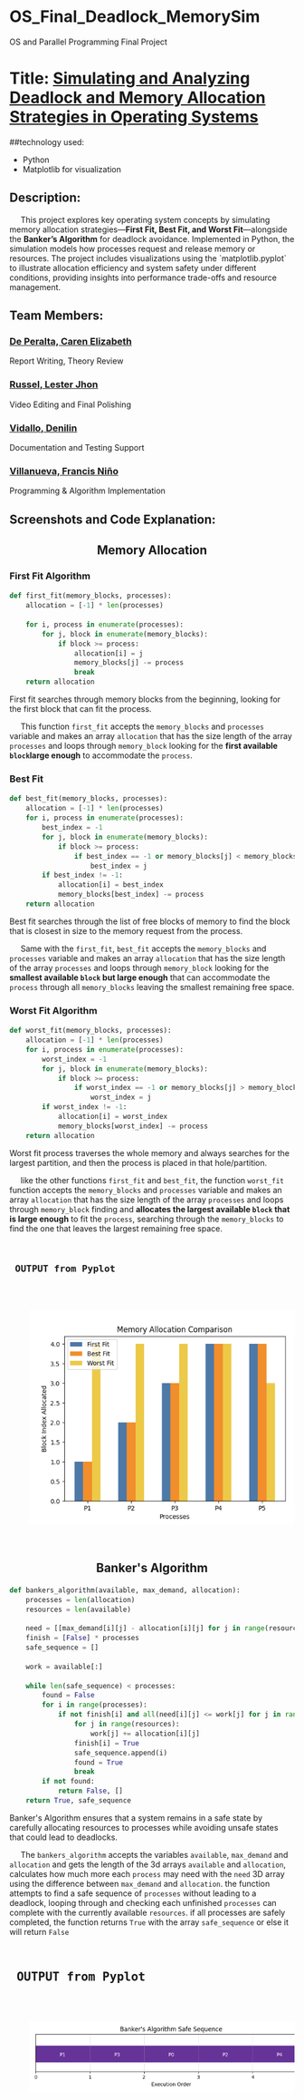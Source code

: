 # OS_Final_Deadlock_MemorySim
OS and Parallel Programming Final Project

<h1><strong>Title: <ins>Simulating and Analyzing Deadlock and Memory Allocation Strategies in Operating Systems</ins></strong></h1>
<p>  </p>

##technology used:
- Python
- Matplotlib for visualization
  
<h2> Description: </h2>
<p> &nbsp;&nbsp;&nbsp;&nbsp; This project explores key operating system concepts by simulating memory allocation strategies—<strong>First Fit, Best Fit, and Worst Fit</strong>—alongside the <strong>Banker’s Algorithm</strong> for deadlock avoidance. Implemented in Python, the simulation models how processes request and release memory or resources. The project includes visualizations using the `matplotlib.pyplot` to illustrate allocation efficiency and system safety under different conditions, providing insights into performance trade-offs and resource management. </p>

<h2> Team Members: </h2>
  
<h3><a href="https://github.com/carendeperalta"> De Peralta, Caren Elizabeth </a></h3>
<p> Report Writing, Theory Review </p>
<h3><a href="https://github.com/Terrrrrrrrrrrrrrrrr"> Russel, Lester Jhon </a></h3>
<p> Video Editing and Final Polishing </p>
<h3><a href="https://github.com/vdenilin"> Vidallo, Denilin </a></h3>
<p> Documentation and Testing Support </p>
<h3><a href="https://github.com/francisvillanueva"> Villanueva, Francis Niño </a></h3>
<p> Programming & Algorithm Implementation </p>
  
<h2> Screenshots and Code Explanation: </h2>
<div align="center">
  <h2><strong> Memory Allocation </strong></h2>
</div>

<h3> First Fit Algorithm </h3>

``` python
def first_fit(memory_blocks, processes):
    allocation = [-1] * len(processes)
    
    for i, process in enumerate(processes):
        for j, block in enumerate(memory_blocks):
            if block >= process:
                allocation[i] = j
                memory_blocks[j] -= process
                break
    return allocation
```

<p> First fit searches through memory blocks from the beginning, looking for the first block that can fit the process. </p>
<p> &nbsp;&nbsp;&nbsp;&nbsp; This function <code>first_fit</code> accepts the <code>memory_blocks</code> and <code>processes</code> variable and makes an array <code>allocation</code> that has the size length of the array <code>processes</code> and loops through <code>memory_block</code> looking for the <strong>first available <code>block</code>large enough</strong> to accommodate the <code>process</code>. </p>


<h3> Best Fit </h3>

``` python
def best_fit(memory_blocks, processes):
    allocation = [-1] * len(processes)
    for i, process in enumerate(processes):
        best_index = -1
        for j, block in enumerate(memory_blocks):
            if block >= process:
                if best_index == -1 or memory_blocks[j] < memory_blocks[best_index]:
                    best_index = j
        if best_index != -1:
            allocation[i] = best_index
            memory_blocks[best_index] -= process
    return allocation
```

<p> Best fit searches through the list of free blocks of memory to find the block that is closest in size to the memory request from the process. </p>
<p> &nbsp;&nbsp;&nbsp;&nbsp; Same with the <code>first_fit</code>, <code>best_fit</code> accepts the <code>memory_blocks</code> and <code>processes</code> variable and makes an array <code>allocation</code> that has the size length of the array <code>processes</code> and loops through <code>memory_block</code> looking for the <strong>smallest available <code>block</code> but large enough</strong> that can accommodate the <code>process</code> through all <code>memory_blocks</code> leaving the smallest remaining free space. </p>

<h3> Worst Fit Algorithm </h3>

``` python
def worst_fit(memory_blocks, processes):
    allocation = [-1] * len(processes)
    for i, process in enumerate(processes):
        worst_index = -1
        for j, block in enumerate(memory_blocks):
            if block >= process:
                if worst_index == -1 or memory_blocks[j] > memory_blocks[worst_index]:
                    worst_index = j
        if worst_index != -1:
            allocation[i] = worst_index
            memory_blocks[worst_index] -= process
    return allocation
```

<p> Worst fit process traverses the whole memory and always searches for the largest partition, and then the process is placed in that hole/partition. </p>
<p> &nbsp;&nbsp;&nbsp;&nbsp; like the other functions <code>first_fit</code> and <code>best_fit</code>, the function <code>worst_fit</code> function accepts the <code>memory_blocks</code> and <code>processes</code> variable and makes an array <code>allocation</code> that has the size length of the array <code>processes</code> and loops through <code>memory_block</code> finding and <strong>allocates the largest available <code>block</code> that is large enough</strong> to fit the <code>process</code>, searching through the <code>memory_blocks</code> to find the one that leaves the largest remaining free space. </p>


<pre>
  <h3> OUTPUT from Pyplot </h3>
  <div align="center">
    <img src="https://github.com/francisvillanueva/OS_Final_Deadlock_MemorySim/blob/main/process_allocation.png">
  </div>
</pre>

<div align="center">
  <h2><strong> Banker's Algorithm </strong></h2>
</div>

``` python
def bankers_algorithm(available, max_demand, allocation):
    processes = len(allocation)
    resources = len(available)

    need = [[max_demand[i][j] - allocation[i][j] for j in range(resources)] for i in range(processes)]
    finish = [False] * processes
    safe_sequence = []

    work = available[:]

    while len(safe_sequence) < processes:
        found = False
        for i in range(processes):
            if not finish[i] and all(need[i][j] <= work[j] for j in range(resources)):
                for j in range(resources):
                    work[j] += allocation[i][j]
                finish[i] = True
                safe_sequence.append(i)
                found = True
                break
        if not found:
            return False, []
    return True, safe_sequence
```

<p> Banker's Algorithm ensures that a system remains in a safe state by carefully allocating resources to processes while avoiding unsafe states that could lead to deadlocks. </p>
<p> &nbsp;&nbsp;&nbsp;&nbsp; The <code>bankers_algorithm</code> accepts the variables <code>available</code>, <code>max_demand</code> and <code>allocation</code> and gets the length of the 3d arrays <code>available</code> and <code>allocation</code>, calculates how much more each <code>process</code> may need with the <code>need</code> 3D array using the difference between <code>max_demand</code> and <code>allocation</code>. the function attempts to find a safe sequence of <code>processes</code> without leading to a deadlock, looping through and checking each unfinished <code>processes</code> can complete with the currently available <code>resources</code>. if all processes are safely completed, the function returns <code>True</code> with the array <code>safe_sequence</code> or else it will return <code>False</code></p>
<pre>
  <h2> OUTPUT from Pyplot </h2>
  <div align="center">
    <img src="https://github.com/francisvillanueva/OS_Final_Deadlock_MemorySim/blob/main/sequence_chart.png">
  </div>  
</pre>


